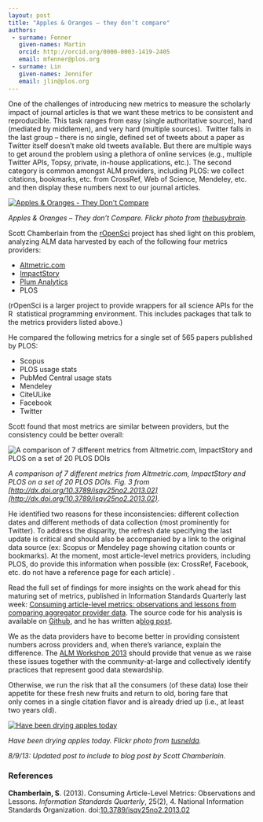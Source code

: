 ```yaml
---
layout: post
title: "Apples & Oranges – they don’t compare"
authors:
 - surname: Fenner
   given-names: Martin
   orcid: http://orcid.org/0000-0003-1419-2405
   email: mfenner@plos.org
 - surname: Lin
   given-names: Jennifer
   email: jlin@plos.org
---
```


One of the challenges of introducing new metrics to measure the
scholarly impact of journal articles is that we want these metrics to be
consistent and reproducible. This task ranges from easy (single
authoritative source), hard (mediated by middlemen), and very hard
(multiple sources).  Twitter falls in the last group – there is no
single, defined set of tweets about a paper as Twitter itself doesn’t
make old tweets available. But there are multiple ways to get around the
problem using a plethora of online services (e.g., multiple Twitter
APIs, Topsy, private, in-house applications, etc.). The second category
is common amongst ALM providers, including PLOS: we collect citations,
bookmarks, etc. from CrossRef, Web of Science, Mendeley, etc. and then
display these numbers next to our journal articles.

[![Apples & Oranges - They Don't
Compare](http://farm3.staticflickr.com/2123/2492945625_e7f1c078b3.jpg)](http://www.flickr.com/photos/thebusybrain/2492945625/ "Apples & Oranges - They Don't Compare by TheBusyBrain, on Flickr")

*Apples & Oranges – They don’t Compare. Flickr photo from [thebusybrain](http://www.flickr.com/photos/thebusybrain/2492945625/).*

Scott Chamberlain from the [rOpenSci](http://ropensci.org) project has
shed light on this problem, analyzing ALM data harvested by each of the
following four metrics providers:

-   [Altmetric.com](http://www.altmetric.com)
-   [ImpactStory](http://impactstory.org)
-   [Plum Analytics](http://www.plumanalytics.com)
-   PLOS

(rOpenSci is a larger project to provide wrappers for all science APIs
for the R  statistical programming environment. This includes packages
that talk to the metrics providers listed above.)

He compared the following metrics for a single set of 565 papers
published by PLOS:

-   Scopus
-   PLOS usage stats
-   PubMed Central usage stats
-   Mendeley
-   CiteULike
-   Facebook
-   Twitter

Scott found that most metrics are similar between providers, but the
consistency could be better overall:

![A comparison of 7 different metrics from Altmetric.com, ImpactStory
and PLOS on a set of 20 PLOS DOIs](/images/chamberlain.png)

*A comparison of 7 different metrics from Altmetric.com, ImpactStory and
PLOS on a set of 20 PLOS DOIs. Fig. 3 from [http://dx.doi.org/10.3789/isqv25no2.2013.02](http://dx.doi.org/10.3789/isqv25no2.2013.02).*

He identified two reasons for these inconsistencies: different
collection dates and different methods of data collection (most
prominently for Twitter). To address the disparity, the refresh date
specifying the last update is critical and should also be accompanied by
a link to the original data source (ex: Scopus or Mendeley page showing
citation counts or bookmarks). At the moment, most article-level metrics
providers, including PLOS, do provide this information when possible
(ex: CrossRef, Facebook, etc. do not have a reference page for each
article) .

Read the full set of findings for more insights on the work ahead for
this maturing set of metrics, published in Information Standards
Quarterly last week: [Consuming article-level metrics: observations and
lessons from comparing aggregator provider
data](http://dx.doi.org/10.3789/isqv25no2.2013.02). The source code for
his analysis is available on
[Github](https://github.com/SChamberlain/isqaltms), and he has written
a[blog post](http://ropensci.org/blog/2013/08/01/altmetrics/).

We as the data providers have to become better in providing consistent
numbers across providers and, when there’s variance, explain the
difference. The [ALM Workshop
2013](http://article-level-metrics.plos.org/alm-workshop-2013/) should
provide that venue as we raise these issues together with the
community-at-large and collectively identify practices that represent
good data stewardship.

Otherwise, we run the risk that all the consumers (of these data) lose
their appetite for these fresh new fruits and return to old, boring fare
that only comes in a single citation flavor and is already dried up
(i.e., at least two years old).

[![Have been drying apples
today](http://farm4.staticflickr.com/3032/5747071185_2d46d1e08c.jpg)](http://www.flickr.com/photos/tusnelda/5747071185/ "Have been drying apples today by storebukkebruse, on Flickr")

*Have been drying apples today. Flickr photo from [tusnelda](http://www.flickr.com/photos/tusnelda/5747071185/).*

*8/9/13: Updated post to include to blog post by Scott Chamberlain.*

### References

**Chamberlain, S**. (2013). Consuming Article-Level Metrics:
Observations and Lessons. *Information Standards Quarterly*, 25(2), 4.
National Information Standards Organization.
doi:[10.3789/isqv25no2.2013.02](http://dx.doi.org/10.3789/isqv25no2.2013.02)